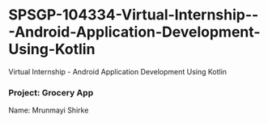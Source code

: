 # SPSGP-104334-Virtual-Internship---Android-Application-Development-Using-Kotlin
Virtual Internship - Android Application Development Using Kotlin


### Project: Grocery App <br>
Name: Mrunmayi Shirke
